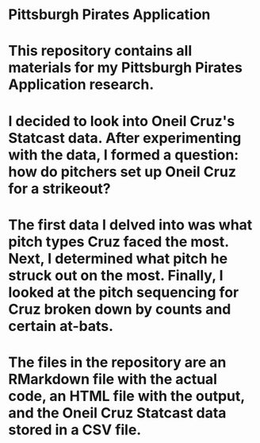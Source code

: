 # Pittsburgh Pirates Application

# This repository contains all materials for my Pittsburgh Pirates Application research. 

# I decided to look into Oneil Cruz's Statcast data. After experimenting with the data, I formed a question: how do pitchers set up Oneil Cruz for a strikeout?

# The first data I delved into was what pitch types Cruz faced the most. Next, I determined what pitch he struck out on the most. Finally, I looked at the pitch sequencing for Cruz broken down by counts and certain at-bats. 

# The files in the repository are an RMarkdown file with the actual code, an HTML file with the output, and the Oneil Cruz Statcast data stored in a CSV file. 
